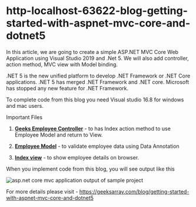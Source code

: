 # http-localhost-63622-blog-getting-started-with-aspnet-mvc-core-and-dotnet5

In this article, we are going to create a simple ASP.NET MVC Core Web Application using Visual Studio 2019 and .Net 5. We will also add controller, action method, MVC view with Model binding.

.NET 5 is the new unified platform to develop .NET Framework or .NET Core applications. .NET 5 has merged .NET Framework and .NET core. Microsoft has stopped any new feature for .NET Framework. 

To complete code from this blog you need Visual studio 16.8 for windows and mac users.

Important Files

1. **[Geeks Employee Controller](https://github.com/geeksarray/getting-started-with-aspnet-mvc-core-and-dotnet5/blob/main/Areas/GeeksEmployee/Controllers/GeeksEmployee.cs)** - to has Index action method to use Employee Model and return to View.

1. **[Employee Model](https://github.com/geeksarray/getting-started-with-aspnet-mvc-core-and-dotnet5/blob/main/Areas/GeeksEmployee/Models/EmployeeModel.cs)** - to validate employee data using Data Annotation

1. **[Index view](https://github.com/geeksarray/getting-started-with-aspnet-mvc-core-and-dotnet5/blob/main/Areas/GeeksEmployee/Views/GeeksEmployee/Index.cshtml)** - to show employee details on browser.

When you implement code from this blog, you will see output like this

![asp.net core mvc application output of sample project](https://geeksarray.com/images/blog/asp-net-core-mvc-output-sample-project.png)

For more details please visit - https://geeksarray.com/blog/getting-started-with-aspnet-mvc-core-and-dotnet5
